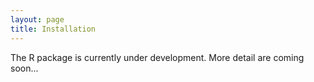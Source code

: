 ```yaml
---
layout: page
title: Installation
---
```


The R package is currently under development. More detail are coming soon...	
